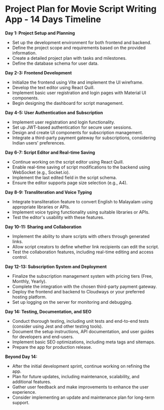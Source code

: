# Project Plan for Movie Script Writing App - 14 Days Timeline

**Day 1: Project Setup and Planning**
- Set up the development environment for both frontend and backend.
- Define the project scope and requirements based on the provided information.
- Create a detailed project plan with tasks and milestones.
- Define the database schema for user data.

**Day 2-3: Frontend Development**
- Initialize the frontend using Vite and implement the UI wireframe.
- Develop the text editor using React Quill.
- Implement basic user registration and login pages with Material UI components.
- Begin designing the dashboard for script management.

**Day 4-5: User Authentication and Subscription**
- Implement user registration and login functionality.
- Set up JWT-based authentication for secure user sessions.
- Design and create UI components for subscription management.
- Integrate a third-party payment gateway for subscriptions, considering Indian users' preferences.

**Day 6-7: Script Editor and Real-time Saving**
- Continue working on the script editor using React Quill.
- Enable real-time saving of script modifications to the backend using WebSocket (e.g., Socket.io).
- Implement the last edited field in the script schema.
- Ensure the editor supports page size selection (e.g., A4).

**Day 8-9: Transliteration and Voice Typing**
- Integrate transliteration feature to convert English to Malayalam using appropriate libraries or APIs.
- Implement voice typing functionality using suitable libraries or APIs.
- Test the editor's usability with these features.

**Day 10-11: Sharing and Collaboration**
- Implement the ability to share scripts with others through generated links.
- Allow script creators to define whether link recipients can edit the script.
- Test the collaboration features, including real-time editing and access control.

**Day 12-13: Subscription System and Deployment**
- Finalize the subscription management system with pricing tiers (Free, Monthly, Yearly).
- Complete the integration with the chosen third-party payment gateway.
- Deploy the frontend and backend to Cloudways or your preferred hosting platform.
- Set up logging on the server for monitoring and debugging.

**Day 14: Testing, Documentation, and SEO**
- Conduct thorough testing, including unit tests and end-to-end tests (consider using Jest and other testing tools).
- Document the setup instructions, API documentation, and user guides for developers and end-users.
- Implement basic SEO optimizations, including meta tags and sitemaps.
- Prepare the app for production release.

**Beyond Day 14:**
- After the initial development sprint, continue working on refining the app.
- Plan for future updates, including maintenance, scalability, and additional features.
- Gather user feedback and make improvements to enhance the user experience.
- Consider implementing an update and maintenance plan for long-term support.
